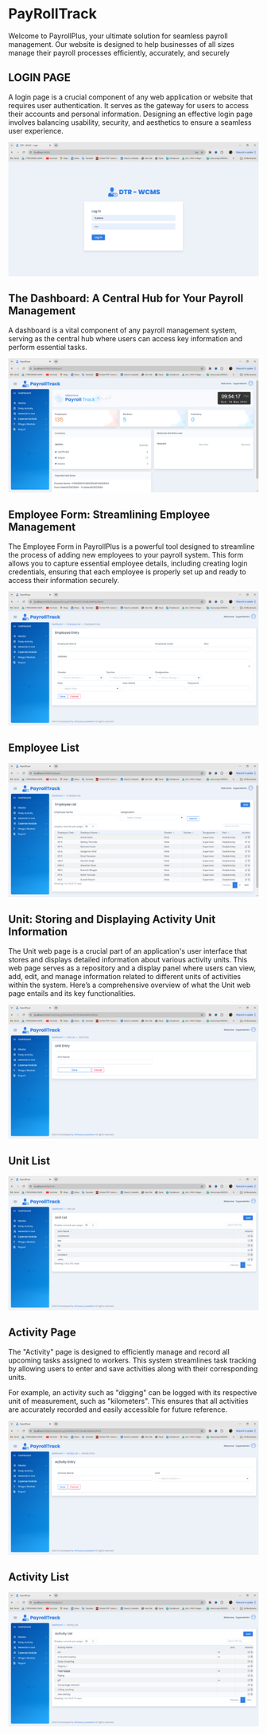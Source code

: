 # PayRollTrack
Welcome to PayrollPlus, your ultimate solution for seamless payroll management. Our website is designed to help businesses of all sizes manage their payroll processes efficiently, accurately, and securely

## **LOGIN PAGE**

A login page is a crucial component of any web application or website that requires user authentication. It serves as the gateway for users to access their accounts and personal information. Designing an effective login page involves balancing usability, security, and aesthetics to ensure a seamless user experience.

![This is login Page](https://github.com/DerWohlstand/PayRollTrack/blob/main/login.PNG)

## **The Dashboard: A Central Hub for Your Payroll Management**

A dashboard is a vital component of any payroll management system, serving as the central hub where users can access key information and perform essential tasks.


![This is dashboard Page](https://github.com/DerWohlstand/PayRollTrack/blob/main/dash.PNG)
 
## **Employee Form: Streamlining Employee Management**

The Employee Form in PayrollPlus is a powerful tool designed to streamline the process of adding new employees to your payroll system. This form allows you to capture essential employee details, including creating login credentials, ensuring that each employee is properly set up and ready to access their information securely.

![This is login Page](https://github.com/DerWohlstand/PayRollTrack/blob/main/empEntry.PNG)

## **Employee List**

![This is login Page](https://github.com/DerWohlstand/PayRollTrack/blob/main/empList.PNG)

## **Unit: Storing and Displaying Activity Unit Information**

The Unit web page is a crucial part of an application's user interface that stores and displays detailed information about various activity units. This web page serves as a repository and a display panel where users can view, add, edit, and manage information related to different units of activities within the system. Here’s a comprehensive overview of what the Unit web page entails and its key functionalities.

![This is login Page](https://github.com/DerWohlstand/PayRollTrack/blob/main/unitEntry.PNG)

## **Unit List**

![This is login Page](https://github.com/DerWohlstand/PayRollTrack/blob/main/UnitList.PNG)


## **Activity Page**

The "Activity" page is designed to efficiently manage and record all upcoming tasks assigned to workers. This system streamlines task tracking by allowing users to enter and save activities along with their corresponding units.

For example, an activity such as "digging" can be logged with its respective unit of measurement, such as "kilometers". This ensures that all activities are accurately recorded and easily accessible for future reference.


![This is login Page](https://github.com/DerWohlstand/PayRollTrack/blob/main/actEntry.PNG)

## **Activity List**

![This is login Page](https://github.com/DerWohlstand/PayRollTrack/blob/main/actList.PNG)







